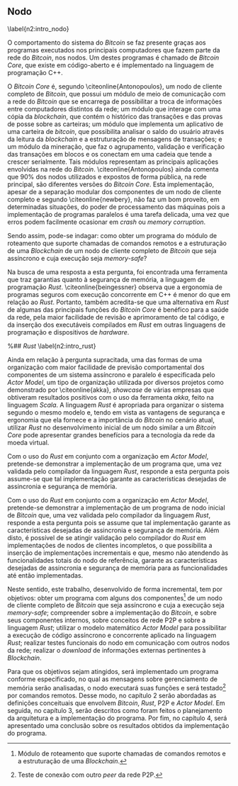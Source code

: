 ## Nodo
\label{n2:intro_nodo}

O comportamento do sistema do *Bitcoin* se faz presente graças aos programas executados nos principais computadores que fazem parte da rede do *Bitcoin*, nos nodos. Um destes programas é chamado de *Bitcoin Core*, que existe em código-aberto e é implementado na linguagem de programação C++.

O *Bitcoin Core* é, segundo \citeonline{Antonopoulos}, um nodo de cliente completo de *Bitcoin*, que possui um módulo de meio de comunicação com a rede do *Bitcoin* que se encarrega de possibilitar a troca de informações entre computadores distintos da rede; um módulo que interage com uma cópia da *blockchain*, que contém o histórico das transações e das provas de posse sobre as carteiras; um módulo que implementa um aplicativo de uma carteira de *bitcoin*, que possibilita analisar o saldo do usuário através da leitura da *blockchain* e a estruturação de mensagens de transações; e um módulo da mineração, que faz o agrupamento, validação e verificação das transações em blocos e os conectam em uma cadeia que tende a crescer serialmente. Tais módulos representam as principais aplicações envolvidas na rede do *Bitcoin*.
\citeonline{Antonopoulos} ainda comenta que 90\% dos nodos utilizados e expostos de forma pública, na rede principal, são diferentes versões do *Bitcoin Core*. Esta implementação, apesar de a separação modular dos componentes de um nodo de cliente completo e segundo \citeonline{newbery}, não faz um bom proveito, em determinadas situações, do poder de processamento das máquinas pois a implementação de programas paralelos é uma tarefa delicada, uma vez que erros podem facilmente ocasionar em *crash* ou *memory corruption*.

Sendo assim, pode-se indagar: como obter um programa do módulo de roteamento que suporte chamadas de comandos remotos e a estruturação de uma *Blockchain* de um nodo de cliente completo de *Bitcoin* que seja assíncrono e cuja execução seja *memory-safe*?

Na busca de uma resposta a esta pergunta, foi encontrada uma ferramenta que traz garantias quanto à segurança de memória, a linguagem de programação *Rust*. \citeonline{beingessner} observa que a ergonomia de programas seguros com execução concorrente em C++ é menor do que em relação ao *Rust*. Portanto, também acredita-se que uma alternativa em *Rust* de algumas das principais funções do *Bitcoin Core* é benéfico para a saúde da rede, pela maior facilidade de revisão e aprimoramento de tal código, e da inserção dos executáveis compilados em *Rust* em outras linguagens de programação e dispositivos de *hardware*.

%## *Rust*
\label{n2:intro_rust}

Ainda em relação à pergunta supracitada, uma das formas de uma organização com maior facilidade de previsão comportamental dos componentes de um sistema assíncrono e paralelo é especificada pelo *Actor Model*, um tipo de organização utilizada por diversos projetos como demonstrado por \citeonline{akka}, *showcase* de várias empresas que obtiveram resultados positivos com o uso da ferramenta *akka*, feito na linguagem *Scala*. A linguagem *Rust* é apropriada para organizar o sistema segundo o mesmo modelo e, tendo em vista as vantagens de segurança e ergonomia que ela fornece e a importância do *Bitcoin* no cenário atual, utilizar *Rust* no desenvolvimento inicial de um nodo similar a um *Bitcoin Core* pode apresentar grandes benefícios para a tecnologia da rede da moeda virtual. 

Com o uso do *Rust* em conjunto com a organização em *Actor Model*, pretende-se demonstrar a implementação de um programa que, uma vez validada pelo compilador da linguagem *Rust*, responde a esta pergunta pois assume-se que tal implementação garante as características desejadas de assincronia e segurança de memória.

Com o uso do *Rust* em conjunto com a organização em *Actor Model*, pretende-se demonstrar a implementação de um programa de nodo inicial de *Bitcoin* que, uma vez validada pelo compilador da linguagem *Rust*, responde a esta pergunta pois se assume que tal implementação garante as características desejadas de assincronia e segurança de memória. Além disto, é possível de se atingir validação pelo compilador do *Rust* em implementações de nodos de clientes incompletos, o que possibilita a inserção de implementações incrementais e que, mesmo não atendendo às funcionalidades totais do nodo de referência, garante as características desejadas de assincronia e segurança de memória para as funcionalidades até então implementadas.

Neste sentido, este trabalho, desenvolvido de forma incremental, tem por objetivos: obter um programa com alguns dos componentes[^70] de um nodo de cliente completo de *Bitcoin* que seja assíncrono e cuja a execução seja *memory-safe*; compreender sobre a implementação do *Bitcoin*, e sobre seus componentes internos, sobre conceitos de rede P2P e sobre a linguagem *Rust*; utilizar o modelo matemático *Actor Model* para possibilitar a execução de código assíncrono e concorrente aplicado na linguagem *Rust*; realizar testes funcionais do nodo em comunicação com outros nodos da rede; realizar o *download* de informações externas pertinentes à *Blockchain*.

[^70]: Módulo de roteamento que suporte chamadas de comandos remotos e a estruturação de uma *Blockchain*.

Para que os objetivos sejam atingidos, será implementado um programa conforme especificado, no qual as mensagens sobre gerenciamento de memória serão analisadas, o nodo executará suas funções e será testado[^1] por comandos remotos.
Desse modo, no capítulo 2 serão abordadas as definições conceituais que envolvem *Bitcoin*, *Rust*, P2P e *Actor Model*.
Em seguida, no capítulo 3, serão descritos como foram feitos o planejamento da arquitetura e a implementação do programa.
Por fim, no capítulo 4, será apresentado uma conclusão sobre os resultados obtidos da implementação do programa.

[^1]: Teste de conexão com outro *peer* da rede P2P.

